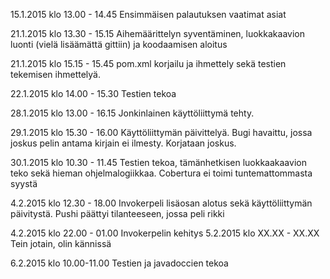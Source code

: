 15.1.2015 klo 13.00 - 14.45
 Ensimmäisen palautuksen vaatimat asiat

21.1.2015 klo 13.30 - 15.15
 Aihemäärittelyn syventäminen, luokkakaavion luonti (vielä lisäämättä gittiin) ja koodaamisen aloitus

21.1.2015 klo 15.15 - 15.45
 pom.xml korjailu ja ihmettely sekä testien tekemisen ihmettelyä.

22.1.2015 klo 14.00 - 15.30
 Testien tekoa

28.1.2015 klo 13.00 - 16.15
 Jonkinlainen käyttöliittymä tehty.

29.1.2015 klo 15.30 - 16.00
 Käyttöliittymän päivittelyä. Bugi havaittu, jossa joskus pelin antama kirjain ei ilmesty. Korjataan joskus. 

30.1.2015 klo 10.30 - 11.45
 Testien tekoa, tämänhetkisen luokkaakaavion teko sekä hieman ohjelmalogiikkaa. Cobertura ei toimi tuntemattommasta syystä

4.2.2015 klo 12.30 - 18.00
 Invokerpeli lisäosan alotus sekä käyttöliittymän päivitystä. Pushi päättyi tilanteeseen, jossa peli rikki

4.2.2015 klo 22.00 - 01.00
 Invokerpelin kehitys
5.2.2015 klo XX.XX - XX.XX
 Tein jotain, olin kännissä 

6.2.2015 klo 10.00-11.00
 Testien ja javadoccien tekoa
